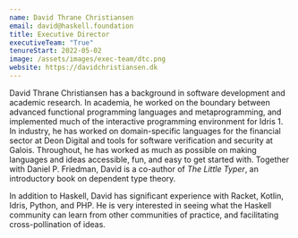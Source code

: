 ```yaml
---
name: David Thrane Christiansen
email: david@haskell.foundation
title: Executive Director
executiveTeam: "True"
tenureStart: 2022-05-02
image: /assets/images/exec-team/dtc.png
website: https://davidchristiansen.dk
---
```

David Thrane Christiansen has a background in software development and academic research. In academia, he worked on the boundary between advanced functional programming languages and metaprogramming, and implemented much of the interactive programming environment for Idris 1. In industry, he has worked on domain-specific languages for the financial sector at Deon Digital and tools for software verification and security at Galois. Throughout, he has worked as much as possible on making languages and ideas accessible, fun, and easy to get started with. Together with Daniel P. Friedman, David is a co-author of _The Little Typer_, an introductory book on dependent type theory.

In addition to Haskell, David has significant experience with Racket, Kotlin, Idris, Python, and PHP. He is very interested in seeing what the Haskell community can learn from other communities of practice, and facilitating cross-pollination of ideas.
